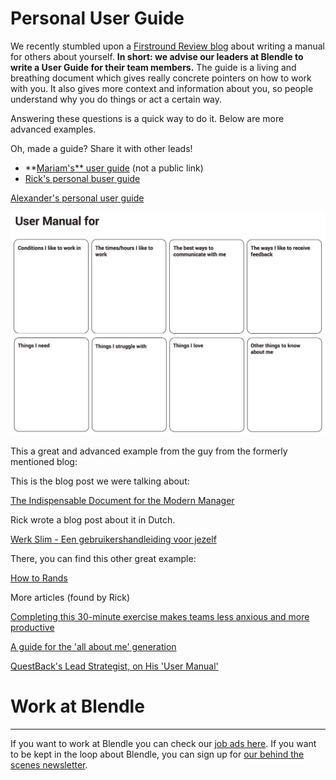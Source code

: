 # Personal User Guide

We recently stumbled upon a [Firstround Review blog](http://firstround.com/review/the-indispensable-document-for-the-modern-manager/) about writing a manual for others about yourself. **In short: we advise our leaders at Blendle to write a User Guide for their team members.** The guide is a living and breathing document which gives really concrete pointers on how to work with you. It also gives more context and information about you, so people understand why you do things or act a certain way.

Answering these questions is a quick way to do it. Below are more advanced examples.

Oh, made a guide? Share it with other leads!

- **[Mariam's** user guide](https://docs.google.com/document/d/1sEthJdCiFRUpJ_PlfvP5UBLkDeXPSSpMjq7AKUkVeO0/edit?usp=sharing) (not a public link)
- [Rick's personal buser guide](https://rickpastoor.com/userguide)

[Alexander's personal user guide](Personal%20User%20Guide%2099c4a7817d654b4981a8317de2a2d038/Alexander's%20personal%20user%20guide%201860f5e1b83f493ab576c7b51007e149.md)

![Personal%20User%20Guide%2099c4a7817d654b4981a8317de2a2d038/Schermafbeelding2018-07-09om18.09.11.png](Personal%20User%20Guide%2099c4a7817d654b4981a8317de2a2d038/Schermafbeelding2018-07-09om18.09.11.png)

This a great and advanced example from the guy from the formerly mentioned blog:

[](https://cdn.filestackcontent.com/SS7xTRITymhxGQQ37eaY)

This is the blog post we were talking about:

[The Indispensable Document for the Modern Manager](http://firstround.com/review/the-indispensable-document-for-the-modern-manager/)

Rick wrote a blog post about it in Dutch.

[Werk Slim - Een gebruikershandleiding voor jezelf](https://www.getrevue.co/profile/werkslim/issues/werk-slim-een-gebruikershandleiding-voor-jezelf-120623)

There, you can find this other great example: 

[How to Rands](http://randsinrepose.com/archives/how-to-rands/)

More articles (found by Rick)

[Completing this 30-minute exercise makes teams less anxious and more productive](https://qz.com/1046131/writing-a-user-manual-at-work-makes-teams-less-anxious-and-more-productive/)

[A guide for the 'all about me' generation](http://www.bbc.com/capital/story/20170318-writing-the-user-manual-for-yourself)

[QuestBack's Lead Strategist, on His 'User Manual'](https://www.nytimes.com/2013/03/31/business/questbacks-lead-strategist-on-his-user-manual.html)

# Work at Blendle

---

If you want to work at Blendle you can check our [job ads here](https://blendle.homerun.co/). If you want to be kept in the loop about Blendle, you can sign up for [our behind the scenes newsletter](https://blendle.homerun.co/yes-keep-me-posted/tr/apply?token=8092d4128c306003d97dd3821bad06f2).